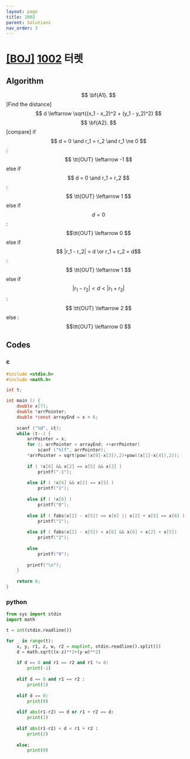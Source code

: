 ```yaml
---
layout: page
title: 1002
parent: Solutions
nav_order: 3
---
```

# [[BOJ]](https://www.acmicpc.net/problem) [1002](https://www.acmicpc.net/problem/1002) 터렛
## Algorithm

$$ \bf{A1}. $$ [Find the distance] $$ d \leftarrow \sqrt{(x_1 - x_2)^2 + (y_1 - y_2)^2} $$
$$ \bf{A2}. $$ [compare]
	if $$ d = 0 \and r_1 = r_2 \and r_1 \ne 0 $$ : $$ \tt{OUT} \leftarrow -1 $$
	else if $$ d = 0 \and r_1 = r_2 $$ : $$ \tt{OUT} \leftarrow 1 $$
	else if $$ d = 0 $$ : $$\tt{OUT} \leftarrow 0 $$
	else if $$ |r_1 - r_2| = d \or r_1 + r_2 = d$$ : $$ \tt{OUT} \leftarrow 1 $$
	else if $$ |r_1 - r_2| < d < |r_1 + r_2| $$ : $$ \tt{OUT} \leftarrow 2 $$
	else : $$\tt{OUT} \leftarrow 0 $$

## Codes
### c
```c
#include <stdio.h>
#include <math.h>

int t;

int main () {
	double x[7];
	double *arrPointer;
	double *const arrayEnd = x + 6;
	
	scanf ("%d", &t);
	while (t--) {
		arrPointer = x;
		for (; arrPointer < arrayEnd; ++arrPointer) 
			scanf ("%lf", arrPointer);
		*arrPointer = sqrt(pow((x[0]-x[3]),2)+pow((x[1]-x[4]),2));
		
		if ( !x[6] && x[2] == x[5] && x[2] )
			printf("-1");
			
		else if ( !x[6] && x[2] == x[5] )
			printf("1");
			
		else if ( !x[6] )
			printf("0");
			
		else if ( fabs(x[2] - x[5]) == x[6] || x[2] + x[5] == x[6] )
			printf("1");
			
		else if ( fabs(x[2] - x[5]) < x[6] && x[6] < x[2] + x[5])
			printf("2");
			
		else
			printf("0");
		
		printf("\n");
	}
		
	return 0;
}
```
### python
```python
from sys import stdin
import math

t = int(stdin.readline())

for _ in range(t):
	x, y, r1, z, w, r2 = map(int, stdin.readline().split())
	d = math.sqrt((x-z)**2+(y-w)**2)
	
	if d == 0 and r1 == r2 and r1 != 0:
		print(-1)
		
	elif d == 0 and r1 == r2 :
		print(1)
	
	elif d == 0:
		print(0)
		
	elif abs(r1-r2) == d or r1 + r2 == d:
		print(1)
		
	elif abs(r1-r2) < d < r1 + r2 :
		print(2)
		
	else:
		print(0)
```

